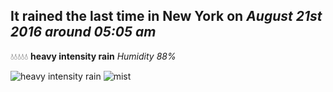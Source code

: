 ## It rained the last time in New York on *August 21st 2016 around 05:05 am*
💧💧💧💧💧  **heavy intensity rain** *Humidity 88%*

![heavy intensity rain](http://openweathermap.org/img/w/10n.png) ![mist](http://openweathermap.org/img/w/50n.png)
